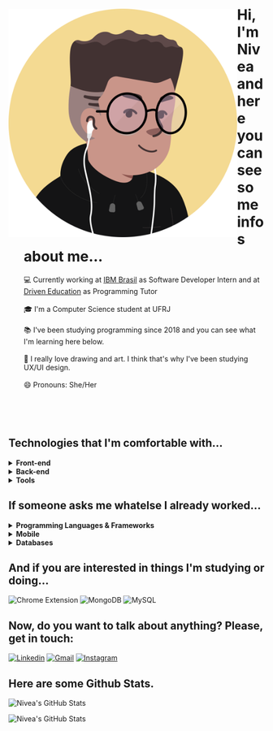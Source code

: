 
<img align="left" alt="Nivea's personal avatar" src="https://github.com/niveamartins/niveamartins/blob/main/avatar-git.png" style="margin-top:30px;" width="450" height="450" /></td>

<div style="margin-left:30px;">
 
 # Hi, I'm Nivea and here you can see some infos about me...

   💻 Currently working at [IBM Brasil](https://www.ibm.com/) as Software Developer Intern and at [Driven Education](https://www.driven.com.br/) as Programming Tutor <br /><br />
   🎓 I'm a Computer Science student at UFRJ <br /><br />
   📚 I've been studying programming since 2018 and you can see what I'm learning here below. <br /> <br />
   🎨 I really love drawing and art. I think that's why I've been studying UX/UI design. <br /><br />
   😄 Pronouns: She/Her

</div>
 

<br />
<br />
<br />

## Technologies that I'm comfortable with...

<details>
  <summary><b>Front-end</b></summary>
  
  ![HTML](https://img.shields.io/badge/HTML-239120?style=for-the-badge&logo=html5&logoColor=white)
  ![CSS](https://img.shields.io/badge/CSS-239120?&style=for-the-badge&logo=css3&logoColor=white)
  ![JavaScript](https://img.shields.io/badge/JavaScript-323330?style=for-the-badge&logo=javascript&logoColor=F7DF1E)
  ![React](https://img.shields.io/badge/React-20232A?style=for-the-badge&logo=react&logoColor=61DAFB)
  ![Redux](https://img.shields.io/badge/Redux-593D88?style=for-the-badge&logo=redux&logoColor=white)
  ![ReactRouter](https://img.shields.io/badge/React_Router-CA4245?style=for-the-badge&logo=react-router&logoColor=white)
  ![Vue.js](https://img.shields.io/badge/Vue.js-35495E?style=for-the-badge&logo=vue.js&logoColor=4FC08D)
  ![Bootstrap](https://img.shields.io/badge/Bootstrap-563D7C?style=for-the-badge&logo=bootstrap&logoColor=white)
  ![Sass](https://img.shields.io/badge/Sass-CC6699?style=for-the-badge&logo=sass&logoColor=white)
  ![StyledComponents](https://img.shields.io/badge/Styled--Components-DB7093?style=for-the-badge&logo=styled-components&logoColor=white)
  ![Cypress](https://img.shields.io/badge/Cypress-000000?style=for-the-badge&logo=cypress&logoColor=61DAFB)

</details>

<details>
  <summary><b>Back-end</b></summary>
  
  ![JavaScript](https://img.shields.io/badge/JavaScript-323330?style=for-the-badge&logo=javascript&logoColor=F7DF1E)
  ![NodeJS](https://img.shields.io/badge/Node.js-43853D?style=for-the-badge&logo=node.js&logoColor=white)
  ![ExpressJS](https://img.shields.io/badge/Express.js-404D59?style=for-the-badge)
  ![Postgres](https://img.shields.io/badge/PostgreSQL-316192?style=for-the-badge&logo=postgresql&logoColor=white)
  ![SQLite](https://img.shields.io/badge/SQLite-07405E?style=for-the-badge&logo=sqlite&logoColor=white)
  ![Jest](https://img.shields.io/badge/Jest-4285F4?style=for-the-badge&logo=jest&logoColor=white)
  ![Mocha](https://img.shields.io/badge/Mocha-8D6748?style=for-the-badge&logo=mocha&logoColor=white)
</details>

<details>
  <summary><b>Tools</b></summary>

  ![Git](https://img.shields.io/badge/-Git-F05032?logo=Git&style=for-the-badge&logoColor=white)
  ![Github](https://img.shields.io/badge/-Github-181717?logo=Github&style=for-the-badge&logoColor=white)
  ![Vercel](https://img.shields.io/badge/-vercel-000000?logo=Vercel&style=for-the-badge&logoColor=white)
  ![Heroku](https://img.shields.io/badge/Heroku-430098?style=for-the-badge&logo=heroku&logoColor=white)

</details>

## If someone asks me whatelse I already worked...
<details>
  <summary><b>Programming Languages & Frameworks</b></summary>

  ![Python](https://img.shields.io/badge/Python-3776AB?style=for-the-badge&logo=python&logoColor=white)
  ![C](https://img.shields.io/badge/C-00599C?style=for-the-badge&logo=c&logoColor=white)
  ![Django](https://img.shields.io/badge/-Django-092E20?logo=Django&style=for-the-badge&logoColor=white)
  ![flask](https://img.shields.io/badge/-flask-000000?logo=Flask&style=for-the-badge&logoColor=white)
  ![MongoDB](https://img.shields.io/badge/MongoDB-4EA94B?style=for-the-badge&logo=mongodb&logoColor=white)
</details>

<details>
  <summary><b>Mobile</b></summary>
 
  ![Ionic](https://img.shields.io/badge/Ionic-4285F4?style=for-the-badge&logo=ionic&logoColor=white)
  ![Flutter](https://img.shields.io/badge/Flutter-02569B?style=for-the-badge&logo=flutter&logoColor=white)
</details>

<details>
  <summary><b>Databases</b></summary>
 
  ![MongoDB](https://img.shields.io/badge/MongoDB-4EA94B?style=for-the-badge&logo=mongodb&logoColor=white)
</details>

## And if you are interested in things I'm studying or doing...
  ![Chrome Extension](https://img.shields.io/badge/Chrome-Extension-4285F3?style=for-the-badge&logo=googlechrome&logoColor=white)
  ![MongoDB](https://img.shields.io/badge/MongoDB-4EA94B?style=for-the-badge&logo=mongodb&logoColor=white)
  ![MySQL](https://img.shields.io/badge/MySQL-00000F?style=for-the-badge&logo=mysql&logoColor=white)
  
## Now, do you want to talk about anything? Please, get in touch:
[![Linkedin](https://img.shields.io/badge/LinkedIn-0077B5?style=for-the-badge&logo=linkedin&logoColor=white)](https://www.linkedin.com/in/n%C3%ADvea-martins-a0a02a176/)
[![Gmail](https://img.shields.io/badge/Gmail-D14836?style=for-the-badge&logo=gmail&logoColor=white)](mailto:niveamartinsgs@gmail.com)
[![Instagram](https://img.shields.io/badge/Instagram-E4405F?style=for-the-badge&logo=instagram&logoColor=white)](https://www.instagram.com/wxrtins/)

## Here are some Github Stats.
<div style="display:inline;" align="left">
 
  ![Nivea's GitHub Stats](https://github-readme-stats.vercel.app/api?username=niveamartins&theme=great-gatsby&show_icons=true&hide=issues)

</div>
<div style="display:inline;">
 
  ![Nivea's GitHub Stats](https://github-readme-stats.vercel.app/api/top-langs/?username=niveamartins&layout=compact)
 
</div>
